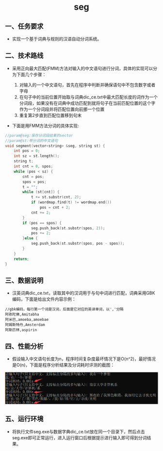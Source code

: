 <center><h1>seg</h1></center>



## 一、任务要求

* 实现一个基于词典与规则的汉语自动分词系统。



## 二、技术路线

* 采用正向最大匹配(FMM)方法对输入的中文语句进行分词，具体的实现可以分为下面几个步骤：
  1. 对输入的一个中文语句，首先在程序中判断并确保语句中不包含数字或者字母
  2. 在句子中的当前位置开始取与词典dic_ce.txt中最大匹配长度的词作为一个分词段，如果没有在词典中成功匹配到就将句子在当前匹配位置的这个字作为一个分词段并将匹配位置向前挪一个位置
  3. 重复第2步直到匹配位置移到句末

* 下面是用FMM方法分词的具体实现:

```c++
//param@seg:保存分词段结果的vector
//param@st:带分词的中文语句
void segment(vector<string> &seg, string st) {
    int pos = 0;
    int sz = st.length();
    string t;
    int cnt = 0, spos;
    while (pos < sz) {
        cnt = pos;
        spos = pos;
        t = "";
        while (st[cnt]) {
            t += st.substr(cnt, 2);
            if (wordmap.find(t) != wordmap.end())
                pos = cnt + 2;
            cnt += 2;
        }
        if (pos == spos) {
            seg.push_back(st.substr(spos, 2));
            pos += 2;
        }else {
            seg.push_back(st.substr(spos, pos - spos));
        }
    }
    return;
}
```



## 三、数据说明

* 汉英词典dic_ce.txt，读取其中的汉词用于与句中词进行匹配，词典采用GBK编码，下面是给出文件内容示例：

```
//gbk编码，每行第一个词是汉词，后面是它对应的英译单词，以','分隔
阿弥陀佛,Amitabha
阿米巴,amoeba,amoebae
阿姆斯特丹,Amsterdam
阿斯匹林,aspirin
```



## 四、性能分析

* 假设输入中文语句长度为n，程序时间复杂度最坏情况下是O(n^2)，最好情况是O(n)，下面是程序分析结果及分词耗时评测的截图：

![1541992901499](https://raw.githubusercontent.com/tracy-talent/Notes/master/imgs/nlp_seg_1.png)



## 五、运行环境

* 将执行文件seg.exe与数据字典dic_ce.txt放在同一个目录下，然后点击seg.exe即可正常运行，进入运行窗口后根据提示进行输入即可得到分词结果。